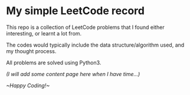 # My simple LeetCode record

This repo is a collection of LeetCode problems that I found either interesting, or learnt a lot from.

The codes would typically include the data structure/algorithm used, and my thought process.

All problems are solved using Python3.

*(I will add some content page here when I have time...)*

*\~Happy Coding!\~*
